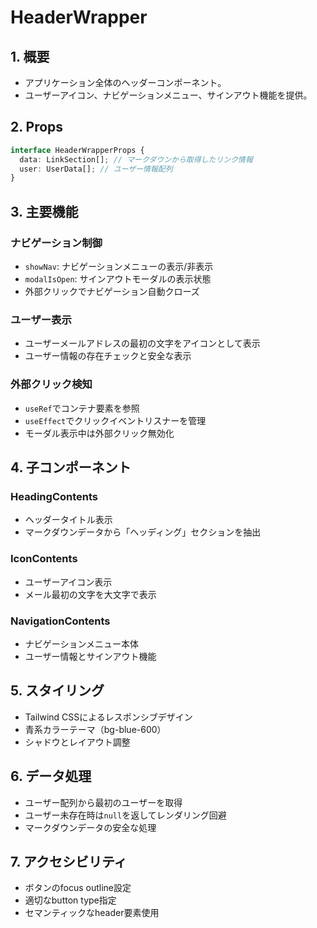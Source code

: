 # HeaderWrapper

## 1. 概要

- アプリケーション全体のヘッダーコンポーネント。
- ユーザーアイコン、ナビゲーションメニュー、サインアウト機能を提供。

## 2. Props

```typescript
interface HeaderWrapperProps {
  data: LinkSection[]; // マークダウンから取得したリンク情報
  user: UserData[]; // ユーザー情報配列
}
```

## 3. 主要機能

### ナビゲーション制御
- `showNav`: ナビゲーションメニューの表示/非表示
- `modalIsOpen`: サインアウトモーダルの表示状態
- 外部クリックでナビゲーション自動クローズ

### ユーザー表示
- ユーザーメールアドレスの最初の文字をアイコンとして表示
- ユーザー情報の存在チェックと安全な表示

### 外部クリック検知
- `useRef`でコンテナ要素を参照
- `useEffect`でクリックイベントリスナーを管理
- モーダル表示中は外部クリック無効化

## 4. 子コンポーネント

### HeadingContents
- ヘッダータイトル表示
- マークダウンデータから「ヘッディング」セクションを抽出

### IconContents
- ユーザーアイコン表示
- メール最初の文字を大文字で表示

### NavigationContents
- ナビゲーションメニュー本体
- ユーザー情報とサインアウト機能

## 5. スタイリング

- Tailwind CSSによるレスポンシブデザイン
- 青系カラーテーマ（bg-blue-600）
- シャドウとレイアウト調整

## 6. データ処理

- ユーザー配列から最初のユーザーを取得
- ユーザー未存在時は`null`を返してレンダリング回避
- マークダウンデータの安全な処理

## 7. アクセシビリティ

- ボタンのfocus outline設定
- 適切なbutton type指定
- セマンティックなheader要素使用